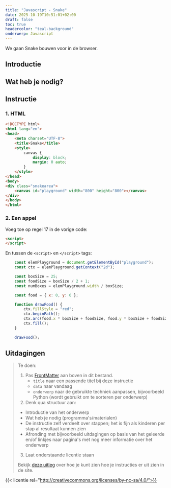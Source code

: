 ```yaml
---
title: "Javascript - Snake"
date: 2025-10-19T10:51:01+02:00
draft: false
toc: true
headercolor: "teal-background"
onderwerp: Javascript 
---
```


We gaan Snake bouwen voor in de browser.

<!--more-->

## Introductie

## Wat heb je nodig?

## Instructie

### 1. HTML

```html
<!DOCTYPE html>
<html lang="en">
<head>
    <meta charset="UTF-8">
    <title>Snake</title>
    <style>
        canvas {
            display: block;
            margin: 0 auto;
        }
    </style>
</head>
<body>
<div class="snakearea">
    <canvas id="playground" width="800" height="800"></canvas>
</div>
</body>
</html>
```

### 2. Een appel

Voeg toe op regel 17 in de vorige code:
```html
<script>
</script>
```
En tussen de `<script>` en `</script>` tags:

```javascript
    const elemPlayground = document.getElementById("playground");
    const ctx = elemPlayground.getContext("2d");

    const boxSize = 25;
    const foodSize = boxSize / 2 + 1;
    const numBoxes = elemPlayground.width / boxSize;

    const food = { x: 0, y: 0 };

    function drawFood() {
        ctx.fillStyle = "red";
        ctx.beginPath();
        ctx.arc(food.x * boxSize + foodSize, food.y * boxSize + foodSize, foodSize, 0, 2 * Math.PI);
        ctx.fill();
    }

    drawFood();
```
## Uitdagingen

> Te doen:
> 1. Pas [FrontMatter](https://gohugo.io/content-management/front-matter/) aan boven in dit bestand.
>    - `title` naar een passende titel bij deze instructie
>    - `data` naar vandaag
>    - `onderwerp` naar de gebruikte techniek aanpassen, bijvoorbeeld Python (wordt gebruikt om te sorteren per onderwerp)
> 2. Denk qua structuur aan:
>   - Introductie van het onderwerp
>   - Wat heb je nodig (programma's/materialen)
>   - De instructie zelf verdeelt over stappen; het is fijn als kinderen per stap al resultaat kunnen zien
>   - Afronding met bijvoorbeeld uitdagingen op basis van het geleerde en/of linkjes naar pagina's met nog meer informatie over het onderwerp
> 3. Laat onderstaande licentie staan
> 
> Bekijk [deze uitleg](https://github.com/coderdojonijmegen/hugo-coderdojo-nijmegen/blob/main/README.md) over hoe je kunt zien
> hoe je instructies er uit zien in de site.  

{{< licentie rel="http://creativecommons.org/licenses/by-nc-sa/4.0/">}}
